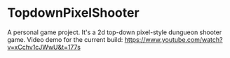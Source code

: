 # TopdownPixelShooter
A personal game project. It's a 2d top-down pixel-style dungueon shooter game.
Video demo for the current build:
https://www.youtube.com/watch?v=xCchv1cJWwU&t=177s
